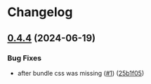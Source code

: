 # Changelog

## [0.4.4](https://github.com/tzuyi0817/vue3-picker/compare/6b1558a9b0de1202d3c306ebd808836e65f65f06...v0.4.4) (2024-06-19)

### Bug Fixes

- after bundle css was missing ([#1](https://github.com/tzuyi0817/vue3-picker/issues/1)) ([25b1f05](https://github.com/tzuyi0817/vue3-picker/commit/25b1f05078cd04476252ddd011ea483774dc0fc4))
